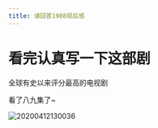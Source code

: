 ```yaml
---
title: 请回答1988观后感
---
```


# 看完认真写一下这部剧

全球有史以来评分最高的电视剧

看了八九集了~

![20200412130036](https://raw.githubusercontent.com/fengwei2002/Pictures_02/master/img/20200412130036.png)
